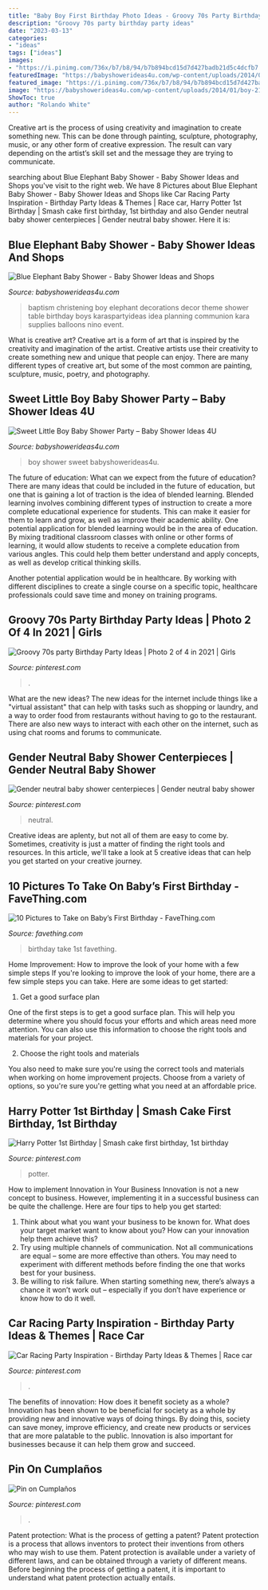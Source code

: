 ```yaml
---
title: "Baby Boy First Birthday Photo Ideas - Groovy 70s Party Birthday Party Ideas"
description: "Groovy 70s party birthday party ideas"
date: "2023-03-13"
categories:
- "ideas"
tags: ["ideas"]
images:
- "https://i.pinimg.com/736x/b7/b8/94/b7b894bcd15d7d427badb21d5c4dcfb7.jpg"
featuredImage: "https://babyshowerideas4u.com/wp-content/uploads/2014/02/971223_269032166570168_1056644052_n_600x907.jpg"
featured_image: "https://i.pinimg.com/736x/b7/b8/94/b7b894bcd15d7d427badb21d5c4dcfb7.jpg"
image: "https://babyshowerideas4u.com/wp-content/uploads/2014/01/boy-21.jpg"
ShowToc: true
author: "Rolando White"
---
```



Creative art is the process of using creativity and imagination to create something new. This can be done through painting, sculpture, photography, music, or any other form of creative expression. The result can vary depending on the artist’s skill set and the message they are trying to communicate.

	

		
searching about Blue Elephant Baby Shower - Baby Shower Ideas and Shops you've visit to the right web. We have 8 Pictures about Blue Elephant Baby Shower - Baby Shower Ideas and Shops like Car Racing Party Inspiration - Birthday Party Ideas &amp; Themes | Race car, Harry Potter 1st Birthday | Smash cake first birthday, 1st birthday and also Gender neutral baby shower centerpieces | Gender neutral baby shower. Here it is:
		
    
## Blue Elephant Baby Shower - Baby Shower Ideas And Shops

<img loading=lazy src="https://babyshowerideas4u.com/wp-content/uploads/2014/02/971223_269032166570168_1056644052_n_600x907.jpg" onerror="this.onerror=null;this.src='https://tse2.mm.bing.net/th?id=OIP.jXj4E_QUt5cs3vcBZr1bKwHaLM&amp;pid=15.1';" alt="Blue Elephant Baby Shower - Baby Shower Ideas and Shops">

_Source: babyshowerideas4u.com_

>baptism christening boy elephant decorations decor theme shower table birthday boys karaspartyideas idea planning communion kara supplies balloons nino event. 

	

What is creative art?
Creative art is a form of art that is inspired by the creativity and imagination of the artist. Creative artists use their creativity to create something new and unique that people can enjoy. There are many different types of creative art, but some of the most common are painting, sculpture, music, poetry, and photography.

    
## Sweet Little Boy Baby Shower Party – Baby Shower Ideas 4U

<img loading=lazy src="https://babyshowerideas4u.com/wp-content/uploads/2014/01/boy-21.jpg" onerror="this.onerror=null;this.src='https://tse4.mm.bing.net/th?id=OIP.1OIzYFQQ-Gt_uETu9dXXZQHaLH&amp;pid=15.1';" alt="Sweet Little Boy Baby Shower Party – Baby Shower Ideas 4U">

_Source: babyshowerideas4u.com_

>boy shower sweet babyshowerideas4u. 

	

The future of education: What can we expect from the future of education?
There are many ideas that could be included in the future of education, but one that is gaining a lot of traction is the idea of blended learning. Blended learning involves combining different types of instruction to create a more complete educational experience for students. This can make it easier for them to learn and grow, as well as improve their academic ability.
One potential application for blended learning would be in the area of education. By mixing traditional classroom classes with online or other forms of learning, it would allow students to receive a complete education from various angles. This could help them better understand and apply concepts, as well as develop critical thinking skills.

Another potential application would be in healthcare. By working with different disciplines to create a single course on a specific topic, healthcare professionals could save time and money on training programs.

    
## Groovy 70s Party Birthday Party Ideas | Photo 2 Of 4 In 2021 | Girls

<img loading=lazy src="https://i.pinimg.com/736x/97/17/06/971706ac21b5d9fbf9de2ba884807a58.jpg" onerror="this.onerror=null;this.src='https://tse2.mm.bing.net/th?id=OIP.bMi91vHrS5sVHPaqp5u2XgHaLH&amp;pid=15.1';" alt="Groovy 70s party Birthday Party Ideas | Photo 2 of 4 in 2021 | Girls">

_Source: pinterest.com_

>. 

	

What are the new ideas?
The new ideas for the internet include things like a "virtual assistant" that can help with tasks such as shopping or laundry, and a way to order food from restaurants without having to go to the restaurant. There are also new ways to interact with each other on the internet, such as using chat rooms and forums to communicate.

    
## Gender Neutral Baby Shower Centerpieces | Gender Neutral Baby Shower

<img loading=lazy src="https://i.pinimg.com/736x/38/06/48/380648ffaa4d8c562c0a406945834906.jpg" onerror="this.onerror=null;this.src='https://tse4.mm.bing.net/th?id=OIP.hhkDe4HIUmRLXhXL35fhSwHaMW&amp;pid=15.1';" alt="Gender neutral baby shower centerpieces | Gender neutral baby shower">

_Source: pinterest.com_

>neutral. 

	

Creative ideas are aplenty, but not all of them are easy to come by. Sometimes, creativity is just a matter of finding the right tools and resources. In this article, we'll take a look at 5 creative ideas that can help you get started on your creative journey.

    
## 10 Pictures To Take On Baby’s First Birthday - FaveThing.com

<img loading=lazy src="https://www.favething.com/uploads/images/main-fave-images/10_pictures_to_take_on_baby_s_first_birthday-2.jpg" onerror="this.onerror=null;this.src='https://tse1.mm.bing.net/th?id=OIP.rmIb57mqCoQDzlwpd3Q-zwHaKX&amp;pid=15.1';" alt="10 Pictures to Take on Baby’s First Birthday - FaveThing.com">

_Source: favething.com_

>birthday take 1st favething. 

	

Home Improvement: How to improve the look of your home with a few simple steps
If you're looking to improve the look of your home, there are a few simple steps you can take. Here are some ideas to get started:
1. Get a good surface plan

One of the first steps is to get a good surface plan. This will help you determine where you should focus your efforts and which areas need more attention. You can also use this information to choose the right tools and materials for your project.

2. Choose the right tools and materials

You also need to make sure you're using the correct tools and materials when working on home improvement projects. Choose from a variety of options, so you're sure you're getting what you need at an affordable price.


    
## Harry Potter 1st Birthday | Smash Cake First Birthday, 1st Birthday

<img loading=lazy src="https://i.pinimg.com/736x/b3/9e/f9/b39ef9c57dcf969634020adf3d7d7f1a.jpg" onerror="this.onerror=null;this.src='https://tse1.mm.bing.net/th?id=OIP.HSrHuPbmoxg6A_Hvr5owHAHaLH&amp;pid=15.1';" alt="Harry Potter 1st Birthday | Smash cake first birthday, 1st birthday">

_Source: pinterest.com_

>potter. 

	

How to implement Innovation in Your Business
Innovation is not a new concept to business. However, implementing it in a successful business can be quite the challenge. Here are four tips to help you get started: 
1. Think about what you want your business to be known for. What does your target market want to know about you? How can your innovation help them achieve this? 
2. Try using multiple channels of communication. Not all communications are equal – some are more effective than others. You may need to experiment with different methods before finding the one that works best for your business. 
3. Be willing to risk failure. When starting something new, there’s always a chance it won’t work out – especially if you don’t have experience or know how to do it well.

    
## Car Racing Party Inspiration - Birthday Party Ideas &amp; Themes | Race Car

<img loading=lazy src="https://i.pinimg.com/736x/f0/75/ce/f075ce10e66ff7f7c9f765443a1d753d.jpg" onerror="this.onerror=null;this.src='https://tse3.mm.bing.net/th?id=OIP.h1ngX3l1xtxqfu7-cKNCPQHaLY&amp;pid=15.1';" alt="Car Racing Party Inspiration - Birthday Party Ideas &amp; Themes | Race car">

_Source: pinterest.com_

>. 

	

The benefits of innovation: How does it benefit society as a whole?
Innovation has been shown to be beneficial for society as a whole by providing new and innovative ways of doing things. By doing this, society can save money, improve efficiency, and create new products or services that are more palatable to the public. Innovation is also important for businesses because it can help them grow and succeed.

    
## Pin On Cumplaños

<img loading=lazy src="https://i.pinimg.com/736x/b7/b8/94/b7b894bcd15d7d427badb21d5c4dcfb7.jpg" onerror="this.onerror=null;this.src='https://tse2.mm.bing.net/th?id=OIP.LhghRsyM1BZW0okaw6WdzQHaJ3&amp;pid=15.1';" alt="Pin on Cumplaños">

_Source: pinterest.com_

>. 

	

Patent protection: What is the process of getting a patent?
Patent protection is a process that allows inventors to protect their inventions from others who may wish to use them. Patent protection is available under a variety of different laws, and can be obtained through a variety of different means. Before beginning the process of getting a patent, it is important to understand what patent protection actually entails.

